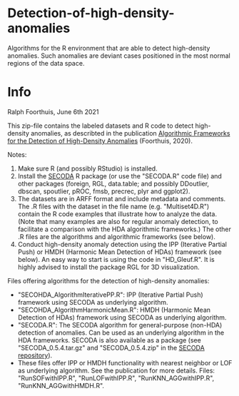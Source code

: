 # Detection-of-high-density-anomalies
Algorithms for the R environment that are able to detect high-density anomalies. Such anomalies are deviant cases positioned in the most normal regions of the data space.

# Info

Ralph Foorthuis,
June 6th 2021


This zip-file contains the labeled datasets and R code to detect high-density anomalies, as describted in the publication [Algorithmic Frameworks for the Detection of High-Density Anomalies](https://arxiv.org/abs/2010.04705) (Foorthuis, 2020). 


Notes:

1. Make sure R (and possibly RStudio) is installed.
2. Install the [SECODA](https://github.com/ralfoan/SECODA) R package (or use the "SECODA.R" code file) and other packages (foreign, RGL, data.table; and possibly DDoutlier, dbscan, spoutlier, pROC, fmsb, precrec, plyr and ggplot2).
3. The datasets are in ARFF format and include metadata and comments. The .R files with the dataset in the file name (e.g. "Multiset4D.R") contain the R code examples that illustrate how to analyze the data. (Note that many examples are also for regular anomaly detection, to facilitate a comparison with the HDA algorithmic frameworks.) The other .R files are the algorithms and algorithmic frameworks (see below).
4. Conduct high-density anomaly detection using the IPP (Iterative Partial Push) or HMDH (Harmonic Mean Detection of HDAs) framework (see below). An easy way to start is using the code in "HD_Gleuf.R". It is highly advised to install the package RGL for 3D visualization.


Files offering algorithms for the detection of high-density anomalies:

- "SECOHDA_AlgorithmIterativePP.R": IPP (Iterative Partial Push) framework using SECODA as underlying algorithm.
- "SECOHDA_AlgorithmHarmonicMean.R": HMDH (Harmonic Mean Detection of HDAs) framework using SECODA as underlying algorithm.
- "SECODA.R": The SECODA algorithm for general-purpose (non-HDA) detection of anomalies. Can be used as an underlying algorithm in the HDA frameworks. SECODA is also available as a package (see "SECODA_0.5.4.tar.gz" and "SECODA_0.5.4.zip" in the [SECODA repository](https://github.com/ralfoan/SECODA)).
- These files offer IPP or HMDH functionality with nearest neighbor or LOF as underlying algorithm. See the publication for more details. Files: "RunSOFwithIPP.R", "RunLOFwithIPP.R", "RunKNN_AGGwithIPP.R", "RunKNN_AGGwithHMDH.R".

